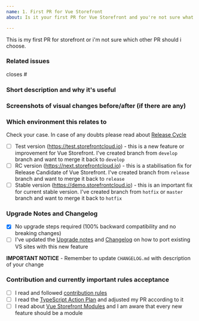 ```yaml
---
name: 1. First PR for Vue Storefront
about: Is it your first PR for Vue Storefront and you're not sure what to pick? No worries, we got you covered! Pick this template.

---
```


This is my first PR for storefront or i'm not sure which other PR should i choose.
<!-- If that's correct then just go along with this template. You can click 'preview' above to see how it will be shown at the end -->

### Related issues
<!--  Put related issue number which this PR is closing. For example #123 -->

closes #

### Short description and why it's useful
<!-- describe in a few words what is this Pull Request changing and why it's useful -->



### Screenshots of visual changes before/after (if there are any)
<!-- if you made any changes in the UI layer please provide before/after screenshots -->

### Which environment this relates to
Check your case. In case of any doubts please read about [Release Cycle](https://docs.vuestorefront.io/guide/basics/release-cycle.html)

- [ ] Test version (https://test.storefrontcloud.io) - this is a new feature or improvement for Vue Storefront. I've created branch from `develop` branch and want to merge it back to `develop`
- [ ] RC version (https://next.storefrontcloud.io) - this is a stabilisation fix for Release Candidate of Vue Storefront. I've created branch from `release` branch and want to merge it back to `release`
- [ ] Stable version (https://demo.storefrontcloud.io) - this is an important fix for current stable version. I've created branch from `hotfix` or `master` branch and want to merge it back to `hotfix`

### Upgrade Notes and Changelog

- [x] No upgrade steps required (100% backward compatibility and no breaking changes)
- [ ] I've updated the [Upgrade notes](https://github.com/DivanteLtd/vue-storefront/blob/develop/docs/guide/upgrade-notes/README.md) and [Changelog](https://github.com/DivanteLtd/vue-storefront/blob/develop/CHANGELOG.md) on how to port existing VS sites with this new feature

**IMPORTANT NOTICE** - Remember to update `CHANGELOG.md` with description of your change

### Contribution and currently important rules acceptance
<!-- Please get familiar with following info -->

- [ ] I read and followed [contribution rules](https://github.com/DivanteLtd/vue-storefront/blob/master/CONTRIBUTING.md)
- [ ] I read the [TypeScript Action Plan](https://github.com/DivanteLtd/vue-storefront/blob/master/doc/TypeScript%20Action%20Plan.md) and adjusted my PR according to it
- [ ] I read about [Vue Storefront Modules](https://github.com/DivanteLtd/vue-storefront/blob/master/doc/api-modules/about-modules.md) and I am aware that every new feature should be a module
